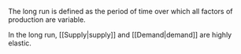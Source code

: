 The long run is defined as the period of time over which all factors of production are variable.

In the long run, [[Supply|supply]] and [[Demand|demand]] are highly elastic.
